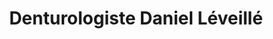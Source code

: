 ---
title: "Denturologiste Daniel Léveillé"
url: /montreal/denturologiste-daniel-leveille/
shop: shop
---
